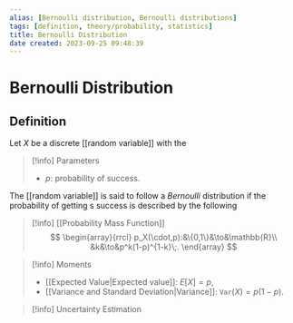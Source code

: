 ```yaml
---
alias: [Bernoulli distribution, Bernoulli distributions]
tags: [definition, theory/probability, statistics]
title: Bernoulli Distribution
date created: 2023-09-25 09:48:39
---
```


# Bernoulli Distribution

## Definition

Let $X$ be a discrete [[random variable]] with the

> [!info] Parameters
> - $p$: probability of success.

The [[random variable]] is said to follow a _Bernoulli_ distribution if the probability of getting s success is described by the following

> [!info] [[Probability Mass Function]]
> $$
> \begin{array}{rrcl}
> p_X(\cdot,p):&\{0,1\}&\to&\mathbb{R}\\
> &k&\to&p^k(1-p)^{1-k}\;.
> \end{array}
> $$

> [!info] Moments
> - [[Expected Value|Expected value]]: $E[X]=p$,
> - [[Variance and Standard Deviation|Variance]]: $\texttt{Var}(X)=p(1-p)$.

> [!info] Uncertainty Estimation
>